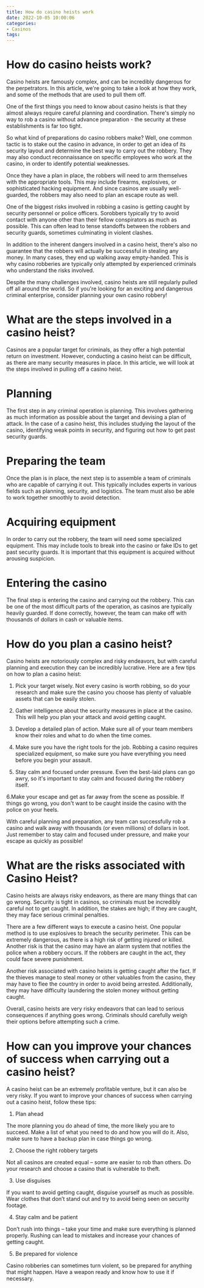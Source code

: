 ```yaml
---
title: How do casino heists work
date: 2022-10-05 10:00:06
categories:
- Casinos
tags:
---
```



#  How do casino heists work?

Casino heists are famously complex, and can be incredibly dangerous for the perpetrators. In this article, we're going to take a look at how they work, and some of the methods that are used to pull them off.

One of the first things you need to know about casino heists is that they almost always require careful planning and coordination. There's simply no way to rob a casino without advance preparation - the security at these establishments is far too tight.

So what kind of preparations do casino robbers make? Well, one common tactic is to stake out the casino in advance, in order to get an idea of its security layout and determine the best way to carry out the robbery. They may also conduct reconnaissance on specific employees who work at the casino, in order to identify potential weaknesses.

Once they have a plan in place, the robbers will need to arm themselves with the appropriate tools. This may include firearms, explosives, or sophisticated hacking equipment. And since casinos are usually well-guarded, the robbers may also need to plan an escape route as well.

One of the biggest risks involved in robbing a casino is getting caught by security personnel or police officers. Sorobbers typically try to avoid contact with anyone other than their fellow conspirators as much as possible. This can often lead to tense standoffs between the robbers and security guards, sometimes culminating in violent clashes.

In addition to the inherent dangers involved in a casino heist, there's also no guarantee that the robbers will actually be successful in stealing any money. In many cases, they end up walking away empty-handed. This is why casino robberies are typically only attempted by experienced criminals who understand the risks involved.

Despite the many challenges involved, casino heists are still regularly pulled off all around the world. So if you're looking for an exciting and dangerous criminal enterprise, consider planning your own casino robbery!

#  What are the steps involved in a casino heist?

Casinos are a popular target for criminals, as they offer a high potential return on investment. However, conducting a casino heist can be difficult, as there are many security measures in place. In this article, we will look at the steps involved in pulling off a casino heist.

# Planning

The first step in any criminal operation is planning. This involves gathering as much information as possible about the target and devising a plan of attack. In the case of a casino heist, this includes studying the layout of the casino, identifying weak points in security, and figuring out how to get past security guards.

# Preparing the team

Once the plan is in place, the next step is to assemble a team of criminals who are capable of carrying it out. This typically includes experts in various fields such as planning, security, and logistics. The team must also be able to work together smoothly to avoid detection.

# Acquiring equipment

In order to carry out the robbery, the team will need some specialized equipment. This may include tools to break into the casino or fake IDs to get past security guards. It is important that this equipment is acquired without arousing suspicion.

# Entering the casino

The final step is entering the casino and carrying out the robbery. This can be one of the most difficult parts of the operation, as casinos are typically heavily guarded. If done correctly, however, the team can make off with thousands of dollars in cash or valuable items.

#  How do you plan a casino heist?

Casino heists are notoriously complex and risky endeavors, but with careful planning and execution they can be incredibly lucrative. Here are a few tips on how to plan a casino heist:

1. Pick your target wisely. Not every casino is worth robbing, so do your research and make sure the casino you choose has plenty of valuable assets that can be easily stolen.

2. Gather intelligence about the security measures in place at the casino. This will help you plan your attack and avoid getting caught.

3. Develop a detailed plan of action. Make sure all of your team members know their roles and what to do when the time comes.

4. Make sure you have the right tools for the job. Robbing a casino requires specialized equipment, so make sure you have everything you need before you begin your assault.

5. Stay calm and focused under pressure. Even the best-laid plans can go awry, so it's important to stay calm and focused during the robbery itself.

6.Make your escape and get as far away from the scene as possible. If things go wrong, you don't want to be caught inside the casino with the police on your heels.

With careful planning and preparation, any team can successfully rob a casino and walk away with thousands (or even millions) of dollars in loot. Just remember to stay calm and focused under pressure, and make your escape as quickly as possible!

#  What are the risks associated with Casino Heist?

Casino heists are always risky endeavors, as there are many things that can go wrong. Security is tight in casinos, so criminals must be incredibly careful not to get caught. In addition, the stakes are high; if they are caught, they may face serious criminal penalties.

There are a few different ways to execute a casino heist. One popular method is to use explosives to breach the security perimeter. This can be extremely dangerous, as there is a high risk of getting injured or killed. Another risk is that the casino may have an alarm system that notifies the police when a robbery occurs. If the robbers are caught in the act, they could face severe punishment.

Another risk associated with casino heists is getting caught after the fact. If the thieves manage to steal money or other valuables from the casino, they may have to flee the country in order to avoid being arrested. Additionally, they may have difficulty laundering the stolen money without getting caught.

Overall, casino heists are very risky endeavors that can lead to serious consequences if anything goes wrong. Criminals should carefully weigh their options before attempting such a crime.

#  How can you improve your chances of success when carrying out a casino heist?

A casino heist can be an extremely profitable venture, but it can also be very risky. If you want to improve your chances of success when carrying out a casino heist, follow these tips:

1. Plan ahead

The more planning you do ahead of time, the more likely you are to succeed. Make a list of what you need to do and how you will do it. Also, make sure to have a backup plan in case things go wrong.

2. Choose the right robbery targets

Not all casinos are created equal – some are easier to rob than others. Do your research and choose a casino that is vulnerable to theft.

3.  Use disguises

If you want to avoid getting caught, disguise yourself as much as possible. Wear clothes that don’t stand out and try to avoid being seen on security footage.

4. Stay calm and be patient

Don’t rush into things – take your time and make sure everything is planned properly. Rushing can lead to mistakes and increase your chances of getting caught.

5. Be prepared for violence

Casino robberies can sometimes turn violent, so be prepared for anything that might happen. Have a weapon ready and know how to use it if necessary.